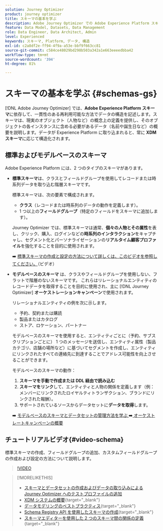 ```yaml
---
solution: Journey Optimizer
product: journey optimizer
title: スキーマの基本を学ぶ
description: Adobe Journey Optimizer での Adobe Experience Platform スキーマの使用方法について説明します。
feature: Data Model, Datasets, Data Management
role: Data Engineer, Data Architect, Admin
level: Experienced
keywords: スキーマ, Platform, データ, 構造
exl-id: c2a8df2e-ff94-4f9a-a53e-bbf9f663cc81
source-git-commit: c584ce48029bd298b503a342a1e663eeeedbba42
workflow-type: tm+mt
source-wordcount: '394'
ht-degree: 81%

---
```


# スキーマの基本を学ぶ {#schemas-gs}

[!DNL Adobe Journey Optimizer] では、**Adobe Experience Platform スキーマ**&#x200B;に依存して、一貫性のある再利用可能な方法でデータの構造を記述します。スキーマは、現実のオブジェクト（人物など）の概念上の定義を提供し、そのオブジェクトの各インスタンスに含める必要があるデータ（名前や誕生日など）の概要を説明します。データが Experience Platform に取り込まれると、常に **XDM スキーマ**&#x200B;に応じて構造化されます。

## 標準およびモデルベースのスキーマ

Adobe Experience Platform には、2 つのタイプのスキーマがあります。

* **標準スキーマ**&#x200B;は、クラスとフィールドグループを使用してレコードまたは時系列データを取り込む階層スキーマです。

  標準スキーマは、次の要素で構成されます。

   * **クラス**（レコードまたは時系列のデータの動作を定義します）。
   * 1 つ以上の&#x200B;**フィールドグループ**（特定のフィールドをスキーマに追加します）。

  Journey Optimizer では、標準スキーマは通常、**個々の人物とその属性**&#x200B;を表し、クリック、購入、ログインなどの&#x200B;**時系列のインタラクション**&#x200B;をキャプチャし、セグメント化とパーソナライゼーションの&#x200B;**リアルタイム顧客プロファイル**&#x200B;を強化することを目的に使用されます。

  ➡️ [標準スキーマの作成と設定の方法について詳しくは、このビデオを参照してください。](#video-schema)（ビデオ）

* **モデルベースのスキーマ** は、クラスやフィールドグループを使用しない、フラットで階層のないスキーマです。 これらはリレーショナルエンティティのレコードデータを取得することを目的に使用され、主に [!DNL Journey Optimizer] **オーケストレーションキャンペーン**&#x200B;で使用されます。

  リレーショナルエンティティの例を次に示します。
   * 予約、契約または購読
   * 製品またはカタログ
   * ストア、ロケーション、パートナー

  モデルベースのスキーマを使用すると、エンティティごとに（予約、サブスクリプションごとに） 1 つのメッセージを送信し、エンティティ属性（製品カテゴリ、店舗の場所など）に基づいてセグメントを作成し、エンティティにリンクされたすべての連絡先に到達することでアドレス可能性を向上させることができます。

  モデルベースのスキーマの動作：

   1. **スキーマを手動で作成または DDL 経由で読み込む**
   1. **スキーマをリンク**&#x200B;して、エンティティと人物の関係を定義します（例：メンバーにリンクされたロイヤルティトランザクション、ブランドにリンクされた報酬）。
   1. サポートされているソースからデータセットに&#x200B;**データを取得**&#x200B;します。

  ➡️ [ モデルベースのスキーマとデータセットの管理方法を学ぶ ](../orchestrated/gs-schemas.md)
➡️[ オーケストレートキャンペーンの概要 ](../orchestrated/gs-schemas.md)

## チュートリアルビデオ{#video-schema}

標準スキーマの作成、フィールドグループの追加、カスタムフィールドグループの作成および設定の方法について説明します。

>[!VIDEO](https://video.tv.adobe.com/v/334461?quality=12)

>[!MORELIKETHIS]
>
>* [スキーマとデータセットの作成およびデータの取り込みによる Journey Optimizer へのテストプロファイルの追加](../audience/creating-test-profiles.md)
>* [XDM システムの概要](https://experienceleague.adobe.com/docs/experience-platform/xdm/home.html?lang=ja){target="_blank"}
>* [データモデリングのベストプラクティス](https://experienceleague.adobe.com/docs/experience-platform/xdm/schema/best-practices.html?lang=ja){target="_blank"}
>* [Schema Registry API を使用したスキーマの作成](https://experienceleague.adobe.com/docs/experience-platform/xdm/tutorials/create-schema-api.html?lang=ja){target="_blank"}
>* [スキーマエディターを使用した 2 つのスキーマ間の関係の定義](https://experienceleague.adobe.com/docs/experience-platform/xdm/tutorials/relationship-ui.html?lang=ja){target="_blank"}
